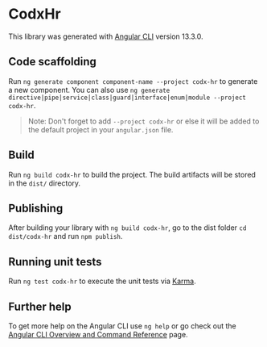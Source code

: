 # CodxHr

This library was generated with [Angular CLI](https://github.com/angular/angular-cli) version 13.3.0.

## Code scaffolding

Run `ng generate component component-name --project codx-hr` to generate a new component. You can also use `ng generate directive|pipe|service|class|guard|interface|enum|module --project codx-hr`.
> Note: Don't forget to add `--project codx-hr` or else it will be added to the default project in your `angular.json` file. 

## Build

Run `ng build codx-hr` to build the project. The build artifacts will be stored in the `dist/` directory.

## Publishing

After building your library with `ng build codx-hr`, go to the dist folder `cd dist/codx-hr` and run `npm publish`.

## Running unit tests

Run `ng test codx-hr` to execute the unit tests via [Karma](https://karma-runner.github.io).

## Further help

To get more help on the Angular CLI use `ng help` or go check out the [Angular CLI Overview and Command Reference](https://angular.io/cli) page.
